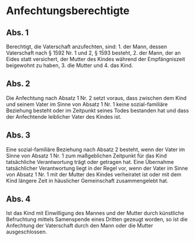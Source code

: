 # Anfechtungsberechtigte



## Abs. 1

 Berechtigt, die Vaterschaft anzufechten, sind:  1.
 der Mann, dessen Vaterschaft nach § 1592 Nr. 1 und 2, § 1593 besteht,
 2.
 der Mann, der an Eides statt versichert, der Mutter des Kindes während der Empfängniszeit beigewohnt zu haben,
 3.
 die Mutter und
 4.
 das Kind.


## Abs. 2

 Die Anfechtung nach Absatz 1 Nr. 2 setzt voraus, dass zwischen dem Kind und seinem Vater im Sinne von Absatz 1 Nr. 1 keine sozial-familiäre Beziehung besteht oder im Zeitpunkt seines Todes bestanden hat und dass der Anfechtende leiblicher Vater des Kindes ist.

## Abs. 3

 Eine sozial-familiäre Beziehung nach Absatz 2 besteht, wenn der Vater im Sinne von Absatz 1 Nr. 1 zum maßgeblichen Zeitpunkt für das Kind tatsächliche Verantwortung trägt oder getragen hat. Eine Übernahme tatsächlicher Verantwortung liegt in der Regel vor, wenn der Vater im Sinne von Absatz 1 Nr. 1 mit der Mutter des Kindes verheiratet ist oder mit dem Kind längere Zeit in häuslicher Gemeinschaft zusammengelebt hat.

## Abs. 4

 Ist das Kind mit Einwilligung des Mannes und der Mutter durch künstliche Befruchtung mittels Samenspende eines Dritten gezeugt worden, so ist die Anfechtung der Vaterschaft durch den Mann oder die Mutter ausgeschlossen. 

